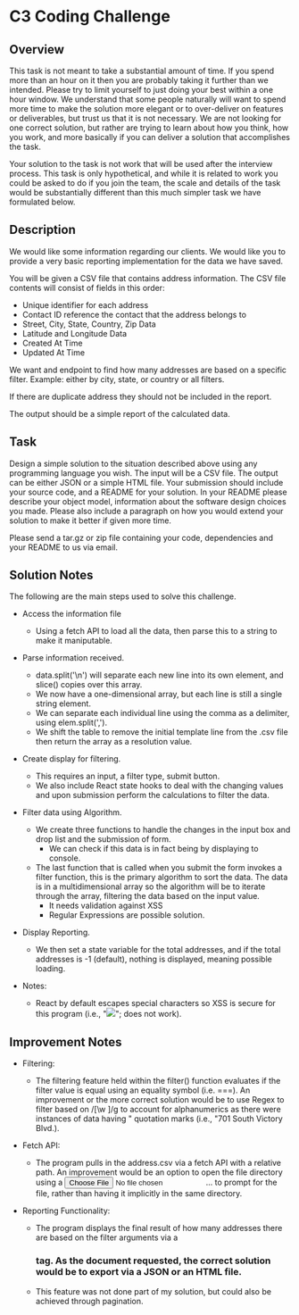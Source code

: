 # C3 Coding Challenge

## Overview

This task is not meant to take a substantial amount of time. If you spend more than an hour on it then you are probably taking it further than we intended. Please try to limit yourself to just doing your best within a one hour window. We understand that some people naturally will want to spend more time to make the solution more elegant or to over-deliver on features or deliverables, but trust us that it is not necessary. We are not looking for one correct solution, but rather are trying to learn about how you think, how you work, and more basically if you can deliver a solution that accomplishes the task.

Your solution to the task is not work that will be used after the interview process. This task is only hypothetical, and while it is related to work you could be asked to do if you join the team, the scale and details of the task would be substantially different than this much simpler task we have formulated below.

## Description

We would like some information regarding our clients. We would like you to provide a very basic reporting implementation for the data we have saved.

You will be given a CSV file that contains address information. The CSV file contents will consist of fields in this order:

* Unique identifier for each address
* Contact ID reference the contact that the address belongs to
* Street, City, State, Country, Zip Data
* Latitude and Longitude Data
* Created At Time
* Updated At Time

We want and endpoint to find how many addresses are based on a specific filter. Example: either by city, state, or country or all filters.

If there are duplicate address they should not be included in the report.

The output should be a simple report of the calculated data.

## Task

Design a simple solution to the situation described above using any programming language you wish. The input will be a CSV file. The output can be either JSON or a simple HTML file. Your submission should include your source code, and a README for your solution. In your README please describe your object model, information about the software design choices you made. Please also include a paragraph on how you would extend your solution to make it better if given more time.

Please send a tar.gz or zip file containing your code, dependencies and your README to us via email.

## Solution Notes

The following are the main steps used to solve this challenge.

- Access the information file
	- Using a fetch API to load all the data, then parse this to a string to make it maniputable.

- Parse information received.
	- data.split('\n') will separate each new line into its own element, and slice() copies over this array.
	- We now have a one-dimensional array, but each line is still a single string element.
	- We can separate each individual line using the comma as a delimiter, using elem.split(',').
	- We shift the table to remove the initial template line from the .csv file then return the array
	  as a resolution value.

- Create display for filtering.
	- This requires an input, a filter type, submit button.
	- We also include React state hooks to deal with the changing values and upon submission perform
 	  the calculations to filter the data.

- Filter data using Algorithm.
	- We create three functions to handle the changes in the input box and drop list and the submission of
	  form. 
		- We can check if this data is in fact being by displaying to console.
	- The last function that is called when you submit the form invokes a filter function, this is the
	  primary algorithm to sort the data. The data is in a multidimensional array so the algorithm will 
	  be to iterate through the array, filtering the data based on the input value. 
		- It needs validation against XSS
		- Regular Expressions are possible solution.

- Display Reporting.
	- We then set a state variable for the total addresses, and if the total addresses is -1 (default),
	  nothing is displayed, meaning possible loading.

- Notes:
	- React by default escapes special characters so XSS is secure for this program 
	  (i.e., "<img onerror='alert(\"Hacked!\")' src='invalid-image' />"; does not work).
	  
## Improvement Notes

- Filtering:
	- The filtering feature held within the filter() function evaluates if the filter value is equal using an equality symbol (i.e. ===). An improvement
	  or the more correct solution would be to use Regex to filter based on /[\w ]/g to account for alphanumerics as there were instances of 
	  data having " quotation marks (i.e., \"701 South Victory Blvd.).
	 
- Fetch API:
	- The program pulls in the address.csv via a fetch API with a relative path. An improvement would be an option to open the file directory using 
	  a <input type="file" name="file">... to prompt for the file, rather than having it implicitly in the same directory.
	  
- Reporting Functionality:
	- The program displays the final result of how many addresses there are based on the filter arguments via a <h3> tag. As the document requested, 
	  the correct solution would be to export via a JSON or an HTML file. 
	- This feature was not done part of my solution, but could also be achieved through pagination.
